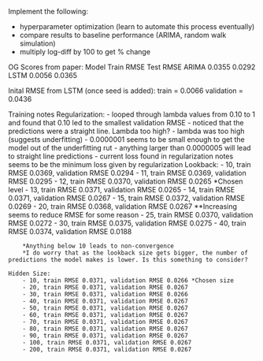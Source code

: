 Implement the following:
- hyperparameter optimization (learn to automate this process eventually)
- compare results to baseline performance (ARIMA, random walk simulation)
- multiply log-diff by 100 to get % change

OG Scores from paper: 
    Model  Train RMSE  Test RMSE
    ARIMA    0.0355      0.0292
    LSTM     0.0056      0.0365

Inital RMSE from LSTM (once seed is added):
    train = 0.0066
    validation = 0.0436

Training notes
    Regularization:
        - looped through lambda values from 0.10 to 1 and found that 0.10 led to the smallest validation RMSE
        - noticed that the predictions were a straight line. Lambda too high?
        - lambda was too high (suggests underfitting)
        - 0.0000001 seems to be small enough to get the model out of the underfitting rut
        - anything larger than 0.0000005 will lead to straight line predictions
        - current loss found in regularization notes seems to be the minimum loss given by regularization
    Lookback:
        - 10, train RMSE 0.0369, validation RMSE 0.0294
        - 11, train RMSE 0.0369, validation RMSE 0.0295
        - 12, train RMSE 0.0370, validation RMSE 0.0265 *Chosen level
        - 13, train RMSE 0.0371, validation RMSE 0.0265
        - 14, train RMSE 0.0371, validation RMSE 0.0267
        - 15, train RMSE 0.0372, validation RMSE 0.0269
        - 20, train RMSE 0.0368, validation RMSE 0.0267 **Increasing seems to reduce RMSE for some reason
        - 25, train RMSE 0.0370, validation RMSE 0.0272 
        - 30, train RMSE 0.0375, validation RMSE 0.0275
        - 40, train RMSE 0.0374, validation RMSE 0.0188

        *Anything below 10 leads to non-convergence
        *I do worry that as the lookback size gets bigger, the number of predictions the model makes is lower. Is this something to consider?

    Hidden Size:
        - 10, train RMSE 0.0371, validation RMSE 0.0266 *Chosen size
        - 20, train RMSE 0.0371, validation RMSE 0.0267
        - 30, train RMSE 0.0371, validation RMSE 0.0266
        - 40, train RMSE 0.0371, validation RMSE 0.0267
        - 50, train RMSE 0.0371, validation RMSE 0.0267
        - 60, train RMSE 0.0371, validation RMSE 0.0267
        - 70, train RMSE 0.0371, validation RMSE 0.0267
        - 80, train RMSE 0.0371, validation RMSE 0.0267
        - 90, train RMSE 0.0371, validation RMSE 0.0267
        - 100, train RMSE 0.0371, validation RMSE 0.0267
        - 200, train RMSE 0.0371, validation RMSE 0.0267
        
